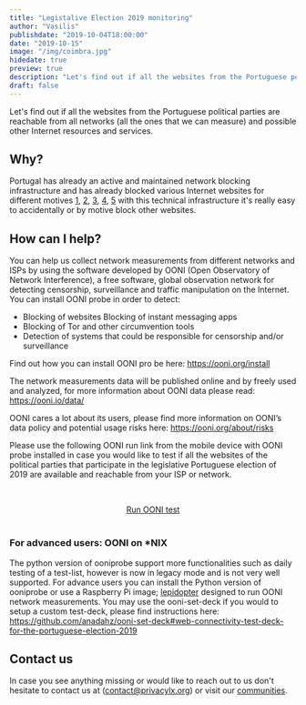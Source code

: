 ```yaml
---
title: "Legistalive Election 2019 monitoring"
author: "Vasilis"
publishdate: "2019-10-04T18:00:00"
date: "2019-10-15"
image: "/img/coimbra.jpg"
hidedate: true
preview: true
description: "Let's find out if all the websites from the Portuguese political parties are reachable from all networks"
draft: false
---
```


Let's find out if all the websites from the Portuguese political parties are
reachable from all networks (all the ones that we can measure) and possible
other Internet resources and services.

## Why?

Portugal has already an active and maintained network blocking infrastructure
and has already blocked various Internet websites for different motives
[1](https://direitosdigitais.pt/comunicacao/noticias/73-segundo-memorando-de-censura-da-internet-bloqueia-streamings-pdf),
[2](https://tofran.github.io/PortugalWebBlocking/),
[3](https://www.reddit.com/r/europe/comments/41s7z8/the_first_nonpiracy_website_was_blocked_in/),
[4](https://revolucaodosbytes.pt/novo-site-legitimo-bloqueado-e-sujeito-a-duplo-pagamento/),
[5](https://revolucaodosbytes.pt/sites-bloqueados-ministerio-da-cultura-ja-reagiu/)
with this technical infrastructure it's really easy to accidentally or by motive
block other websites.

## How can I help?

You can help us collect network measurements from different networks and ISPs by
using the software developed by OONI (Open Observatory of Network Interference),
a free software, global observation network for detecting censorship,
surveillance and traffic manipulation on the Internet. You can install OONI
probe in order to detect:

* Blocking of websites Blocking of instant messaging apps
* Blocking of Tor and other circumvention tools
* Detection of systems that could be responsible for censorship and/or
  surveillance

Find out how you can install OONI pro be here: https://ooni.org/install

The network measurements data will be published online and by freely used and
analyzed, for more information about OONI data please read:
https://ooni.io/data/

OONI cares a lot about its users, please find more information on OONI’s data
policy and potential usage risks here: https://ooni.org/about/risks

Please use the following OONI run link from the mobile device with OONI probe
installed in case you would like to test if all the websites of the political
parties that participate in the legislative Portuguese election of 2019 are
available and reachable from your ISP or network.

<br><center><a class="btn btn-info btn-lg" href="https://run.ooni.io/nettest?tn=web_connectivity&ta=%7B%22urls%22%3A%5B%22https%3A%2F%2Fpartidoalianca.pt%2F%22%2C%22https%3A%2F%2Fwww.bloco.org%2F%22%2C%22https%3A%2F%2Ffazsentido.cds.pt%2F%22%2C%22https%3A%2F%2Fpartidochega.pt%2F%22%2C%22https%3A%2F%2Fwww.cdu.pt%2F2019%2F%22%2C%22https%3A%2F%2Finiciativaliberal.pt%2F%22%2C%22https%3A%2F%2Fjuntospelopovo.pt%2F%22%2C%22https%3A%2F%2Fpartidolivre.pt%2F%22%2C%22http%3A%2F%2Fwww.mas.org.pt%2F%22%2C%22http%3A%2F%2Fwww.mas.org.pt%2F%22%2C%22https%3A%2F%2Fnoscidadaos.pt%2F%22%2C%22https%3A%2F%2Fwww.pan.com.pt%2F%22%2C%22https%3A%2F%2Fwww.lutapopularonline.org%2F%22%2C%22https%3A%2F%2Fpdr.pt%2F%22%2C%22http%3A%2F%2Fwww.pnr.pt%2F%22%2C%22http%3A%2F%2Fwww.cds.pt%2F%22%2C%22https%3A%2F%2Fppmonarquico.pt%2F%22%2C%22https%3A%2F%2Fwww.psd.pt%2F%22%2C%22https%3A%2F%2Fps.pt%2F%22%2C%22https%3A%2F%2Fwww.partidotrabalhista.pt%2F%22%2C%22https%3A%2F%2Fwww.purp.pt%2F%22%2C%22https%3A%2F%2Fmpt.pt%2F%22%2C%22https%3A%2F%2Fwww.partido-rir.pt%2F%22%2C%22http%3A%2F%2Fwww.cne.pt%2F%22%2C%22https%3A%2F%2Fwww.recenseamento.mai.gov.pt%2F%22%2C%22http%3A%2F%2Fwww.eleicoes.mai.gov.pt%2F%22%2C%22https%3A%2F%2Fwww.eleicoes.mai.gov.pt%2Flegislativas2015%2F%22%2C%22http%3A%2F%2Fwww.portaldoeleitor.pt%2F%22%2C%22http%3A%2F%2Fwww.sg.mai.gov.pt%2FAdministracaoEleitoral%2FPaginas%2Fdefault.aspx%2F%22%2C%22http%3A%2F%2Fwww.tribunalconstitucional.pt%2F%22%5D%7D&mv=1.2.0" role="button">Run OONI test</a></center><br>

### For advanced users: OONI on *NIX

The python version of ooniprobe support more functionalities such as daily
testing of a test-list, however is now in legacy mode and is not very well
supported. For advance users you can install the Python version of ooniprobe or
use a Raspberry Pi image;
[lepidopter](https://github.com/TheTorProject/lepidopter) designed to run OONI
network measurements. You may use the ooni-set-deck if you would to setup a
custom test-deck, please find instructions here:
https://github.com/anadahz/ooni-set-deck#web-connectivity-test-deck-for-the-portuguese-election-2019

## Contact us

In case you see anything missing or would like to reach out to us don't
hesitate to contact us at (contact@privacylx.org) or visit our
[communities](https://privacylx.org/community/).

